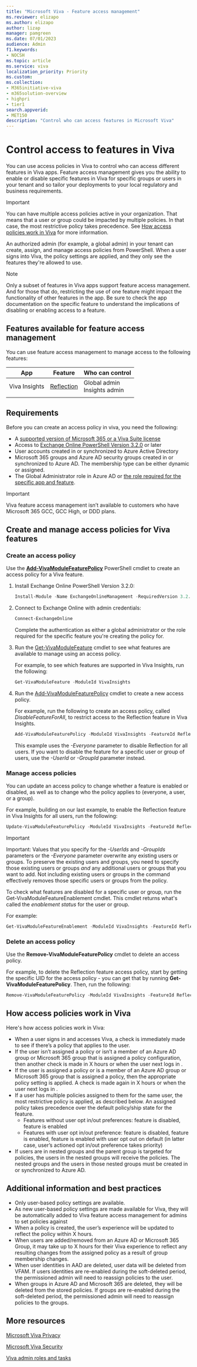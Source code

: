 ```yaml
---
title: "Microsoft Viva - Feature access management"
ms.reviewer: elizapo
ms.author: elizapo
author: lizap
manager: pamgreen
ms.date: 07/01/2023
audience: Admin
f1.keywords:
- NOCSH
ms.topic: article
ms.service: viva
localization_priority: Priority
ms.custom:
ms.collection:  
- M365initiative-viva
- m365solution-overview
- highpri
- tier1
search.appverid:
- MET150
description: "Control who can access features in Microsoft Viva"
---
```


# Control access to features in Viva

You can use access policies in Viva to control who can access different features in Viva apps. Feature access management gives you the ability to enable or disable specific features in Viva for specific groups or users in your tenant and so tailor your deployments to your local regulatory and business requirements.  

> [!IMPORTANT]
> You can have multiple access policies active in your organization. That means that a user or group could be impacted by multiple policies. In that case, the most restrictive policy takes precedence. See [How access policies work in Viva](#how-access-policies-work-in-viva) for more information.

An authorized admin (for example, a global admin) in your tenant can create, assign, and manage access policies from PowerShell. When a user signs into Viva, the policy settings are applied, and they only see the features they're allowed to use. 

> [!NOTE]
> Only a subset of features in Viva apps support feature access management. And for those that do, restricting the use of one feature might impact the functionality of other features in the app. Be sure to check the app documentation on the specific feature to understand the implications of disabling or enabling access to a feature.

## Features available for feature access management
You can use feature access management to manage access to the following features:

|App|Feature|Who can control|
|-|-|-|
|Viva Insights|[Reflection](https://support.microsoft.com/topic/reflect-in-viva-insights-55379cb7-cf2a-408d-b740-2b2082eb3743)|Global admin<br>Insights admin|
| | | |



## Requirements
Before you can create an access policy in viva, you need the following:
- A [supported version of Microsoft 365 or a Viva Suite license](https://www.microsoft.com/microsoft-viva/pricing)   
- Access to [Exchange Online PowerShell Version 3.2.0](https://www.powershellgallery.com/packages/ExchangeOnlineManagement/3.2.0) or later 
- User accounts created in or synchronized to Azure Active Directory 
- Microsoft 365 groups and Azure AD security groups created in or synchronized to Azure AD. The membership type can be either dynamic or assigned. 
- The Global Administrator role in Azure AD or [the role required for the specific app and feature](#features-available-for-feature-access-management). 

> [!IMPORTANT] 
> Viva feature access management isn’t available to customers who have Microsoft 365 GCC, GCC High, or DDD plans.   


## Create and manage access policies for Viva features

### Create an access policy

Use the [**Add-VivaModuleFeaturePolicy**](/powershell/module/exchange/add-vivamodulefeaturepolicy?view=exchange-ps) PowerShell cmdlet to create an access policy for a Viva feature.

1. Install Exchange Online PowerShell Version 3.2.0:

   ```PowerShell
   Install-Module -Name ExchangeOnlineManagement -RequiredVersion 3.2.0
   ```

2. Connect to Exchange Online with admin credentials:

   ```PowerShell
   Connect-ExchangeOnline
   ```

   Complete the authentication as either a global administrator or the role required for the specific feature you're creating the policy for.

3. Run the [Get-VivaModuleFeature](/powershell/module/exchange/get-vivamodulefeature?view=exchange-ps) cmdlet to see what features are available to manage using an access policy.  
   
   For example, to see which features are supported in Viva Insights, run the following:
   ```powershell
   Get-VivaModuleFeature -ModuleId VivaInsights
   ```
4. Run the [Add-VivaModuleFeaturePolicy](/powershell/module/exchange/add-vivamodulefeaturepolicy?view=exchange-ps) cmdlet to create a new access policy.

   For example, run the following to create an access policy, called *DisableFeatureForAll*, to restrict access to the Reflection feature in Viva Insights. 

   ```powershell
   Add-VivaModuleFeaturePolicy -ModuleId VivaInsights -FeatureId Reflection -Name DisableFeatureForAll -IsFeatureEnabled $false -Everyone
   ```
   This example uses the *-Everyone* parameter to disable Reflection for all users. If you want to disable the feature for a specific user or group of users, use the *-UserId* or *-GroupId* parameter instead.



### Manage access policies
You can update an access policy to change whether a feature is enabled or disabled, as well as to change who the policy applies to (everyone, a user, or a group). 

For example, building on our last example, to enable the Reflection feature in Viva Insights for all users, run the following:

```powershell
Update-VivaModuleFeaturePolicy -ModuleId VivaInsights -FeatureId Reflection -Name DisableFeatureForAll -IsFeatureEnabled $true -Everyone
```

> [!IMPORTANT]
> Important: Values that you specify for the *-UserIds* and *-GroupIds* parameters or the *-Everyone* parameter overwrite any existing users or groups. To preserve the existing users and groups, you need to specify those existing users or groups *and* any additional users or groups that you want to add. Not including existing users or groups in the command effectively removes those specific users or groups from the policy. 


To check what features are disabled for a specific user or group, run the Get-VivaModuleFeatureEnablement cmdlet. This cmdlet returns what's called the *enablement status* for the user or group.

For example:

```powershell
Get-VivaModuleFeatureEnablement -ModuleId VivaInsights -FeatureId Reflection -Identity user@contoso.com
```

### Delete an access policy

Use the **Remove-VivaModuleFeaturePolicy** cmdlet to delete an access policy.

For example, to delete the Reflection feature access policy, start by getting the specific UID for the access policy - you can get that by running **Get-VivaModuleFeaturePolicy**. Then, run the following:

```powershell
Remove-VivaModuleFeaturePolicy -ModuleId VivaInsights -FeatureId Reflection -PolicyId xxxxxxx-xxxx-xxxx-xxxx-xxxxxxxxxxxx
```

## How access policies work in Viva
Here's how access policies work in Viva: 

- When a user signs in and accesses Viva, a check is immediately made to see if there’s a policy that applies to the user. 
- If the user isn’t assigned a policy or isn’t a member of an Azure AD group or Microsoft 365 group that is assigned a policy configuration, then another check is made in X hours or when the user next logs in   . 
- If the user is assigned a policy or is a member of an Azure AD group or Microsoft 365 group that is assigned a policy, then the appropriate policy setting is applied. A check is made again in X hours or when the user next logs in . 
- If a user has multiple policies assigned to them for the same user, the most restrictive policy is applied, as described below. An assigned policy takes precedence over the default policy/ship state for the feature.  
   - Features without user opt in/out preferences: feature is disabled, feature is enabled
   - Features with user opt in/out preference: feature is disabled, feature is enabled, feature is enabled with user opt out on default (in latter case, user’s actioned opt in/out preference takes priority)   
- If users are in nested groups and the parent group is targeted for policies, the users in the nested groups will receive the policies.  The nested groups and the users in those nested groups must be created in or synchronized to Azure AD. 

## Additional information and best practices
- Only user-based policy settings are available. 
- As new user-based policy settings are made available for Viva, they will be automatically added to Viva feature access management for admins to set policies against
- When a policy is created, the user’s experience will be updated to reflect the policy within X hours.    
- When users are added/removed from an Azure AD or Microsoft 365 Group, it may take up to X hours for their Viva experience to reflect any resulting changes from the assigned policy as a result of group membership changes. 
- When user identities in AAD are deleted, user data will be deleted from VFAM. If users identities are re-enabled during the soft-deleted period, the permissioned admin will need to reassign policies to the user. 
- When groups in Azure AD and Microsoft 365 are deleted, they will be deleted from the stored policies.  If groups are re-enabled during the soft-deleted period, the permissioned admin will need to reassign policies to the groups. 

   

## More resources

[Microsoft Viva Privacy](/Viva/viva-privacy)

[Microsoft Viva Security](/Viva/microsoft-viva-security)

[Viva admin roles and tasks](/viva/microsoft-viva-admin-roles)
